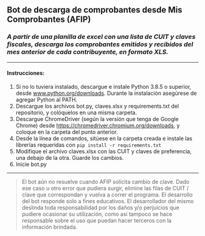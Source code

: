 ## Bot de descarga de comprobantes desde Mis Comprobantes (AFIP)
### *A partir de una planilla de excel con una lista de CUIT y claves fiscales, descarga los comprobantes emitidos y recibidos del mes anterior de cada contribuyente, en formato XLS.*
---
#### Instrucciones:
1. Si no lo tuviera instalado, descargue e instale Python 3.8.5 o superior, desde www.python.org/downloads. Durante la instalación asegúrese de agregar Python al PATH.
2. Descargue los archivos bot.py, claves.xlsx y requirements.txt del repositorio, y colóquelos en una misma carpeta.
3. Descargue ChromeDriver (según la versión que tenga de Google Chrome) desde https://chromedriver.chromium.org/downloads, y coloque en la carpeta del punto anterior.
4. Desde la línea de comandos, sitúese en la carpeta creada e instale las librerías requeridas con `pip install -r requirements.txt`
5. Modifique el archivo claves.xlsx con las CUIT y claves de preferencia, una debajo de la otra. Guarde los cambios.
6. Inicie bot.py
---

> El bot aún no resuelve cuando AFIP solicita cambio de clave.
> Dado ese caso u otro error que pudiera surgir, elimine las filas de CUIT / clave que correspondan y vuelva a correr el programa.
> El desarrollo del bot responde solo a fines educativos. El desarrollador del mismo deslinda toda responsabilidad por los daños y/o perjuicios que pudiere ocasionar su utilización, como así tampoco se hace responsable sobre el uso que puedan hacer terceros con la información brindada.

